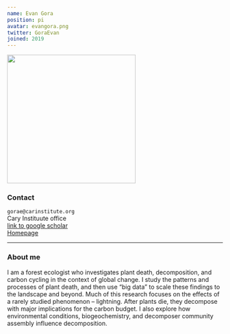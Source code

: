 ```yaml
---
name: Evan Gora
position: pi
avatar: evangora.png
twitter: GoraEvan
joined: 2019
---
```


<img width="300" src="{{site.baseurl}}/images/people/{{page.avatar}}" data-action="zoom">

### Contact

<i class="fa fa-envelope-o"></i>  `gorae@carinstitute.org`<br>
<i class="fa fa-building"></i> Cary Instituute office <br>
<i class="fa fa-bar-chart"></i> [link to google scholar](https://scholar.google.com/citations?user=Ec2_gMUAAAAJ&hl=en) <br>
<i class="fa fa-home"></i> [Homepage](https://evanmgora.net/) <br>

<hr>

### About me
I am a forest ecologist who investigates plant death, decomposition, and carbon cycling in the context of global change.  I study the patterns and processes of plant death, and then use “big data” to scale these findings to the landscape and beyond. Much of this research focuses on the effects of a rarely studied phenomenon – lightning.  After plants die, they decompose with major implications for the carbon budget.  I also explore how environmental conditions, biogeochemistry, and decomposer community assembly influence decomposition. 
